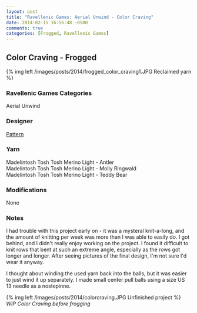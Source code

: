 ```yaml
---
layout: post
title: "Ravellenic Games: Aerial Unwind - Color Craving"
date: 2014-02-15 16:56:48 -0500
comments: true
categories: [Frogged, Ravellenic Games]
---
```


##  Color Craving - Frogged

{% img left /images/posts/2014/frogged_color_craving1.JPG Reclaimed yarn %}

### Ravellenic Games Categories
Aerial Unwind

### Designer
[Pattern](http://www.ravelry.com/patterns/library/color-craving)

### Yarn
Madelintosh Tosh Tosh Merino Light - Antler  
Madelintosh Tosh Tosh Merino Light - Molly Ringwald  
Madelintosh Tosh Tosh Merino Light - Teddy Bear  

### Modifications
None

### Notes
I had trouble with this project early on - it was a mysteral knit-a-long, and the amount of 
knitting per week was more than I was able to easily do.  I got behind, and I didn't really
enjoy working on the project.  I found it difficult to knit rows that bent at such an extreme
angle, especially as the rows got longer and longer.  After seeing pictures of the final design,
I'm not sure I'd wear it anyway.

I thought about winding the used yarn back into the balls, but it was easier to just wind
it up separately.  I made small center pull balls using a size US 13 needle as a 
nostepinne.

{% img left /images/posts/2014/colorcraving.JPG Unfinished project %}
*WIP Color Craving before frogging*

